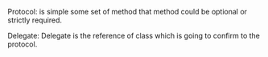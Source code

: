 Protocol: is simple some set of method that method could be optional or strictly required.

Delegate: Delegate is the reference of class which is going to confirm to the protocol.  
